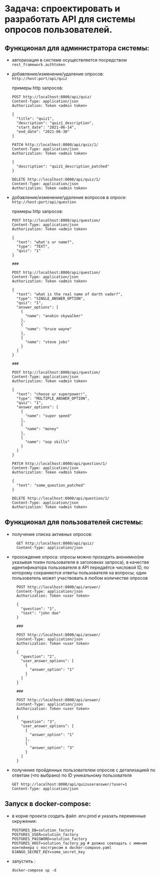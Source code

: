 # Задача: спроектировать и разработать API для системы опросов пользователей.

## Функционал для администратора системы:

- авторизация в системе осуществляется посредством ```rest_framework.authtoken```
- добавление/изменение/удаление опросов: ```http://host:port/api/quiz```

  примеры http запросов:
    ```http request
    POST http://localhost:8000/api/quiz/
    Content-Type: application/json
    Authorization: Token <admin token>

    {
      "title": "quiz1",
      "description": "quiz1_description",
      "start_date": "2021-06-14",
      "end_date": "2021-06-30"
    }
    ```
    ```http request
    PATCH http://localhost:8000/api/quiz/1/
    Content-Type: application/json
    Authorization: Token <admin token>
    
    {
      "description": "quiz1_description_patched"
    }
    ```
    ```http request
    DELETE http://localhost:8000/api/quiz/1/
    Content-Type: application/json
    Authorization: Token <admin token>
    ```

- добавление/изменение/удаление вопросов в опросе: ```http://host:port/api/question```

  примеры http запросов:
    ```http request
    POST http://localhost:8000/api/question/
    Content-Type: application/json
    Authorization: Token <admin token>
    
    {
      "text": "what's ur name?",
      "type": "TEXT",
      "quiz": "1"
    }
    
    ###
    
    POST http://localhost:8000/api/question/
    Content-Type: application/json
    Authorization: Token <admin token>
    
    {
      "text": "what is the real name of darth vader?",
      "type": "SINGLE_ANSWER_OPTION",
      "quiz": "1",
      "answer_options": [
        {
          "name": "anakin skywalker"
        },
        {
          "name": "bruce wayne"
        },
        {
          "name": "steve jobs"
        }
      ]
    }
    
    ###
    
    POST http://localhost:8000/api/question/
    Content-Type: application/json
    Authorization: Token <admin token>
    
    {
      "text": "choose ur superpower!",
      "type": "MULTIPLE_ANSWER_OPTION",
      "quiz": "1",
      "answer_options": [
        {
          "name": "super speed"
        },
        {
          "name": "money"
        },
        {
          "name": "oop skills"
        }
      ]
    }
    ```
  ```http request
  PATCH http://localhost:8000/api/question/1/
  Content-Type: application/json
  Authorization: Token <admin token>
  
  {
    "text": "some_question_patched"
  }
  ```
  ```http request
  DELETE http://localhost:8000/api/question/1/
  Content-Type: application/json
  Authorization: Token <admin token>
  ```

## Функционал для пользователей системы:

- получение списка активных опросов:
  ```http request
    GET http://localhost:8000/api/quiz/
    Content-Type: application/json
  ```
- прохождение опроса: опросы можно проходить анонимно(не указывая токен пользователя в заголовках запроса), в качестве
  идентификатора пользователя в API передаётся числовой ID, по которому сохраняются ответы пользователя на вопросы; один
  пользователь может участвовать в любом количестве опросов
  ```http request
    POST http://localhost:8000/api/answer/
    Content-Type: application/json
    Authorization: Token <user token>
    
    {
      "question": "1",
      "text": "john doe"
    }
    
    ###
    
    POST http://localhost:8000/api/answer/
    Content-Type: application/json
    Authorization: Token <user token>
    
    {
      "question": "2",
      "user_answer_options": [
        {
          "answer_option": "1"
        }
      ]
    }
    
    ###
    
    POST http://localhost:8000/api/answer/
    Content-Type: application/json
    Authorization: Token <user token>
    
    {
      "question": "3",
      "user_answer_options": [
        {
          "answer_option": "1"
        },
        {
          "answer_option": "3"
        }
      ]
    }
  ```
- получение пройденных пользователем опросов с детализацией по ответам (что выбрано) по ID уникальному пользователя
  ```http request
  GET http://localhost:8000/api/quizuseranswer/?user=1
  Content-Type: application/json
  ```

## Запуск в docker-compose:

- в корне проекта создать файл .env.prod и указать переменные окружения:
  ```dotenv
  POSTGRES_DB=solution_factory
  POSTGRES_USER=solution_factory
  POSTGRES_PASSWORD=solution_factory
  POSTGRES_HOST=solution_factory_pg # должно совпадать с именем контейнера с постгресом в docker-compose.yaml
  DJANGO_SECRET_KEY=some_secret_key
  ```
- запустить :
  ```shell
  docker-compose up -d
  ```